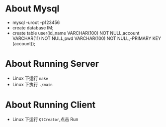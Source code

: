 # About Mysql

- mysql -uroot -p123456
- create database IM;
- create table user(id_name VARCHAR(100) NOT NULL,account VARCHAR(11) NOT NULL,pwd VARCHAR(100) NOT NULL,-PRIMARY KEY (account));

# About Running Server

- Linux 下运行 `make`
- Linux 下执行 `./main` 

# About Running Client

- Linux 下运行 `QtCreator`,点击 Run
